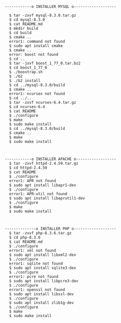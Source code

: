     ------------o INSTALLER MYSQL o-------------------

      $ tar -zxvf mysql-8.3.0.tar.gz
      $ cd mysql-8.3.0
      $ cat README.md
      $ mkdir build
      $ cd build
      $ cmake ..
      error1: command not found
      $ sudo apt install cmake
      $ cmake ..
      error: boost not found
      $ cd ..
      $ tar -jxvf boost_1_77_0.tar.bz2
      $ cd boost_1_77_0
      $ ./boostrap.sh
      $ ./b2
      $ ./b2 install
      $ cd ../mysql-8.3.0/build
      $ cmake ..
      error1: ncurses not found
      $ cd ../..
      $ tar -zxvf ncurses-6.4.tar.gz
      $ cd ncurses-6.4
      $ cat README
      $ ./configure
      $ make
      $ sudo make install
      $ cd ../mysql-8.3.0/build
      $ cmake ..
      $ make
      $ sudo make install



    ------------o INSTALLER APACHE o------------------
      $ tar -zxvf httpd-2.4.59.tar.gz
      $ cd httpd-2.4.59
      $ cat README
      $ ./configure
      error1: APR not found 
      $ sudo apt install libapr1-dev
      $ ./configure
      error1: APR-util not found
      $ sudo apt install libaprutil1-dev
      $ ./configure
      $ make 
      $ sudo make install



    --------------o INSTALLER PHP o-------------------
      $ tar -zxvf php-8.3.6.tar.gz
      $ cd php-8.3.6
      $ cat README.md
      $ ./configure
      error1: xml not found
      $ sudo apt install libxml2-dev
      $ ./configure
      error1: sqlite not found
      $ sudo apt install sqlite3-dev
      $ ./configure
      error1: pcre not found
      $ sudo apt install libpcre3-dev 
      $ ./configure
      error1: openssl not found
      $ sudo apt install libssl-dev
      $ ./configure
      $ sudo apt install zlib1g-dev 
      $ ./configure
      $ make 
      $ sudo make install	

